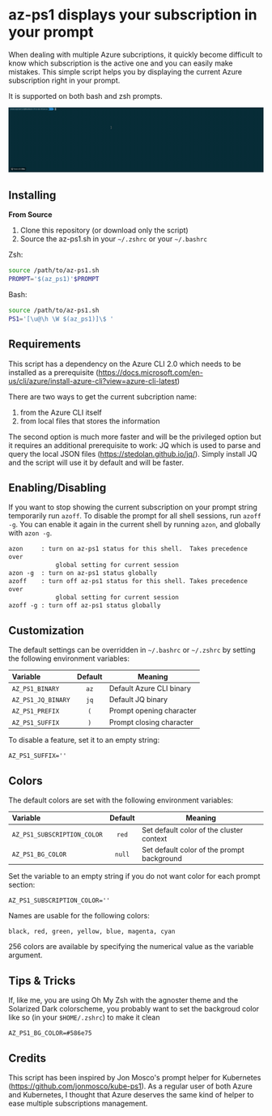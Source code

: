 az-ps1 displays your subscription in your prompt
================================================

When dealing with multiple Azure subcriptions, it quickly become difficult to know which subscription is the active one and you can easily make mistakes. This simple script helps you by displaying the current Azure subscription right in your prompt.

It is supported on both bash and zsh prompts.

![Demo](images/az-ps1-prompt.gif)

## Installing

**From Source**

1. Clone this repository (or download only the script)
2. Source the az-ps1.sh in your `~/.zshrc` or your `~/.bashrc`

Zsh:
```sh
source /path/to/az-ps1.sh
PROMPT='$(az_ps1)'$PROMPT
```

Bash:
```sh
source /path/to/az-ps1.sh
PS1='[\u@\h \W $(az_ps1)]\$ '
```

## Requirements

This script has a dependency on the Azure CLI 2.0 which needs to be installed as a prerequisite (https://docs.microsoft.com/en-us/cli/azure/install-azure-cli?view=azure-cli-latest)

There are two ways to get the current subcription name:
1. from the Azure CLI itself
2. from local files that stores the information

The second option is much more faster and will be the privileged option but it requires an additional prerequisite to work: JQ which is used to parse and query the local JSON files (https://stedolan.github.io/jq/). Simply install JQ and the script will use it by default and will be faster.

## Enabling/Disabling

If you want to stop showing the current subscription on your prompt string temporarily
run `azoff`. To disable the prompt for all shell sessions, run `azoff -g`.
You can enable it again in the current shell by running `azon`, and globally
with `azon -g`.

```
azon     : turn on az-ps1 status for this shell.  Takes precedence over
             global setting for current session
azon -g  : turn on az-ps1 status globally
azoff    : turn off az-ps1 status for this shell. Takes precedence over
             global setting for current session
azoff -g : turn off az-ps1 status globally
```

## Customization

The default settings can be overridden in `~/.bashrc` or `~/.zshrc` by setting
the following environment variables:

| Variable | Default | Meaning |
| :------- | :-----: | ------- |
| `AZ_PS1_BINARY` | `az` | Default Azure CLI binary |
| `AZ_PS1_JQ_BINARY` | `jq` | Default JQ binary |
| `AZ_PS1_PREFIX` | `(` | Prompt opening character  |
| `AZ_PS1_SUFFIX` | `)` | Prompt closing character |

To disable a feature, set it to an empty string:

```
AZ_PS1_SUFFIX=''
```

## Colors

The default colors are set with the following environment variables:

| Variable | Default | Meaning |
| :------- | :-----: | ------- |
| `AZ_PS1_SUBSCRIPTION_COLOR` | `red` | Set default color of the cluster context |
| `AZ_PS1_BG_COLOR` | `null` | Set default color of the prompt background |


Set the variable to an empty string if you do not want color for each
prompt section:

```
AZ_PS1_SUBSCRIPTION_COLOR=''
```

Names are usable for the following colors:

```
black, red, green, yellow, blue, magenta, cyan
```

256 colors are available by specifying the numerical value as the variable
argument.

## Tips & Tricks

If, like me, you are using Oh My Zsh with the agnoster theme and the Solarized Dark colorscheme, you probably want to set the backgroud color like so (in your `$HOME/.zshrc`) to make it clean
```
AZ_PS1_BG_COLOR=#586e75
```

## Credits

This script has been inspired by Jon Mosco's prompt helper for Kubernetes (https://github.com/jonmosco/kube-ps1). As a regular user of both Azure and Kubernetes, I thought that Azure deserves the same kind of helper to ease multiple subscriptions management.
